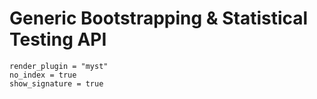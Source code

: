 # Generic Bootstrapping & Statistical Testing API

```{autodoc2-object} discopula.checkerboard.genstatsim
render_plugin = "myst"
no_index = true
show_signature = true
```

